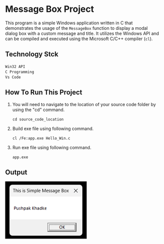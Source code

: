# Message Box Project

This program is a simple Windows application written in C that demonstrates the usage of the `MessageBox` function to display a modal dialog box with a custom message and title. It utilizes the Windows API and can be compiled and executed using the Microsoft C/C++ compiler (`cl`).

## Technology Stck

`Win32 API` <br>
`C Programming` <br>
`Vs Code`

## How To Run This Project

                                
1. You will need to navigate to the location of your source code folder by using the "cd" command.

     ```shell
   cd source_code_location

2. Build exe file using following command.

    ```shell
   cl /Fe:app.exe Hello_Win.c

3. Run exe file using following command.

    ```shell
   app.exe

## Output
<img src="./Output/Output.png" alt="HelloWin">





